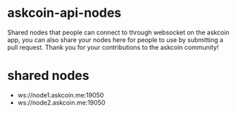 # askcoin-api-nodes

Shared nodes that people can connect to through websocket on the askcoin app, you can also share your nodes here for people to use by submitting a pull request. Thank you for your contributions to the askcoin community!





# shared nodes

- ws://node1.askcoin.me:19050
- ws://node2.askcoin.me:19050




